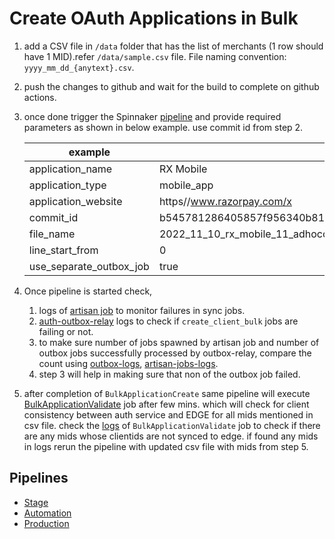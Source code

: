# Create OAuth Applications in Bulk

1. add a CSV file in `/data` folder that has the list of merchants (1 row should have 1 MID).refer `/data/sample.csv` file. File naming convention: `yyyy_mm_dd_{anytext}.csv`.

2. push the changes to github and wait for the build to complete on github actions.

3. once done trigger the Spinnaker [pipeline](https://deploy.razorpay.com/#/applications/prod-auth/executionspipeline=Create%20OAuth%20Applications%20in%20Bulk) and provide required parameters as shown in below example. use commit id from step 2.

    |example||
    |---------------------------|-------------------------------------------|
    | application_name          | RX Mobile                                 |
    | application_type          | mobile_app                                |
    | application_website       | https//www.razorpay.com/x                 |
    | commit_id                 | b545781286405857f956340b81649705dfb920ac  |
    | file_name                 | 2022_11_10_rx_mobile_11_adhoccsv"         |
    | line_start_from           | 0                                         |
    | use_separate_outbox_job   | true                                      |

4. Once pipeline is started check,
    1. logs of [artisan job](https://service.in.sumologic.com/ui/#/search/create?id=6T8ZigpeoSW0gmWHvA6Am2JInLtbJlgGpzEk1Ahh) to monitor failures in sync jobs.
    2. [auth-outbox-relay](https://service.in.sumologic.com/ui/#/search/create?id=tk9eBIFCiukUA10cvczUtAxO8JClukXC796Rwcsh) logs to check if `create_client_bulk` jobs are failing or not.
    3. to make sure number of jobs spawned by artisan job and number of outbox jobs successfully processed by outbox-relay, compare the count using [outbox-logs](https://service.in.sumologic.com/ui/#/search/create?id=MhCZIlvr6ST9ckYlb5pzc6aut8xFpLaKaCx5XVSu), [artisan-jobs-logs](https://service.in.sumologic.com/ui/#/search/create?id=pbBUNUHN7OXc2HeqWOWbLZfu97fZmeZUQlIb6bSV).
    4. step 3 will help in making sure that non of the outbox job failed.

5. after completion of `BulkApplicationCreate` same pipeline will execute [BulkApplicationValidate](./BulkApplicationValidate.php) job after few mins. which will check for client consistency between auth service and EDGE for all mids mentioned in csv file. check the [logs](https://service.in.sumologic.com/ui/#/search/create?id=UPyBE4pInGhF09qM08YjFLIWu39ISy1LEAvGUtIR) of `BulkApplicationValidate` job to check if there are any mids whose clientids are not synced to edge. if found any mids in logs rerun the pipeline with updated csv file with mids from step 5.


## Pipelines

- [Stage](https://deploy.razorpay.com/#/applications/stage-auth/executions/configure/13aefcd4-375d-4ccb-b043-85aa142d3760)
- [Automation](https://deploy.razorpay.com/#/applications/automation-auth/executions/configure/d85a6ced-d665-4feb-ab28-27cd7749b45f)
- [Production](https://deploy.razorpay.com/#/applications/prod-auth/executions/configure/b0d451f9-49be-49d9-ada9-75ef7e3cc790)
